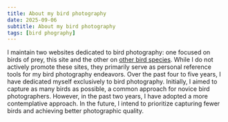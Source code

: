 ```yaml
---
title: About my bird photography
date: 2025-09-06
subtitle: About my bird photography
tags: [bird phography]
---
```


I maintain two websites dedicated to bird photography: one focused on birds of prey, this site and the other on [other bird species](https://otherbirds.netlify.app). While I do not actively promote these sites, they primarily serve as personal reference tools for my bird photography endeavors. Over the past four to five years, I have dedicated myself exclusively to bird photography. Initially, I aimed to capture as many birds as possible, a common approach for novice bird photographers. However, in the past two years, I have adopted a more contemplative approach. In the future, I intend to prioritize capturing fewer birds and achieving better photographic quality.
